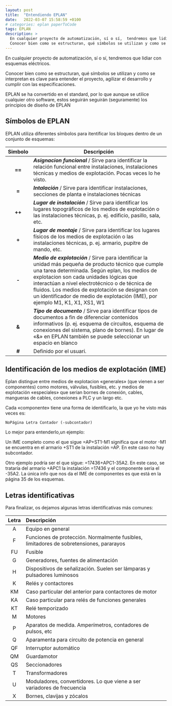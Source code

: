 ```yaml
---
layout: post
title:  "Entendiendo EPLAN"
date:   2022-03-07 15:58:59 +0100
# categories: eplan paperToCode
tags: EPLAN
description: > 
  En cualquier proyecto de automatización, sí o sí,  tendremos que lidiar con esquemas eléctricos. 
  Conocer bien como se estructuran, qué símbolos se utilizan y como se interpretan es clave para entender el proyecto, agilizar el desarrollo y cumplir con las especificaciones.
---
```

En cualquier proyecto de automatización, sí o sí,  tendremos que lidiar con esquemas eléctricos. 

Conocer bien como se estructuran, qué símbolos se utilizan y como se interpretan es clave para entender el proyecto, agilizar el desarrollo y cumplir con las especificaciones.

EPLAN se ha convertido en el standard, por lo que aunque se utilice cualquier otro software, estos seguirán seguirán (seguramente) los principios de diseño de EPLAN

## Símbolos de EPLAN

EPLAN utiliza diferentes símbolos para itentificar los bloques dentro de un conjunto de esquemas:


| Simbolo | Descripción |
| :---: | ----------- |
| **==** | ***Asignacion funcional*** / Sirve para identificar la relación funcional entre instalaciones, instalaciones técnicas y medios de explotación. Pocas veces lo he visto.|
| **=** | ***Intalación*** / Sirve para identificar instalaciones, secciones de planta e instalaciones técnicas |
| **++** | ***Lugar de instalación*** / Sirve para identificar los lugares topográficos de los medios de explotación o las instalaciones técnicas, p. ej. edificio, pasillo, sala, etc.|
| **+** | ***Lugar de montaje*** / Sirve para identificar los lugares físicos de los medios de explotación o las instalaciones técnicas, p. ej. armario, pupitre de mando, etc.|
| **-** | ***Medio de explotación*** / Sirve para identificar la unidad más pequeña de producto técnico que cumple una tarea determinada. Según eplan, los medios de explotacion son cada unidades lógicas que interactúan a nivel electrotécnico o de técnica de fluidos. Los medios de explotación se designan con un identificador de medio de explotación (IME), por ejemplo M1, K1, X1, XS1, W1|
|**&**|***Tipo de documento*** / Sirve para identificar tipos de documentos a fin de diferenciar contenidos informativos (p. ej. esquema de circuitos, esquema de conexiones del sistema, plano de bornes). En lugar de «&» en EPLAN también se puede seleccionar un espacio en blanco|
|**#**| Definido por el usuari.|
  
  
## Identificación de los medios de explotación (IME)

Eplan distingue entre medios de explotacion «generales» (que vienen a ser componentes) como motores, válvulas, fusibles, etc. y medios de explotación «especiales» que serian bornes de conexión, cables, mangueras de cables, conexiones a PLC y un largo etc.

Cada «componente» tiene una forma de identificarlo, la que yo he visto más veces es:

```
NoPágina Letra Contador (-subcontador)
```
Lo mejor para entenderlo,un ejemplo:

Un IME completo como el que sigue =AP+ST1-M1 significa que el motor -M1 se encuentra en el armario +ST1 de la instalación =AP. En este caso no hay subcontador.

Otro ejemplo podría ser el que sigue: =17436+APC1-35A2. En este caso, se trataría del armario +APC1 la instalación =17436 y el componente seria el -35A2. La única info que nos da el IME de componentes es que está en la página 35 de los esquemas.


## Letras identificativas
Para finalizar, os dejamos algunas letras identificativas más comunes:

| Letra | Descripción |
| :---: | :--- |
| A | Equipo en general |
| F |Funciones de protección. Normalmente fusibles, limitadores de sobretensiones, pararayos |
| FU |Fusible |
| G |Generadores, fuentes de alimentación |
| H |Dispositivos de señalización. Suelen ser lámparas y pulsadores luminosos |
| K  |Relés y contactores |
| KM |Caso particular del anterior para contactores de motor |
| KA |Caso particular para relés de funciones generales |
| KT |Relé temporizado |
| M | Motores |
| P |Aparatos de medida. Amperímetros, contadores de pulsos, etc |
| Q |Aparamenta para circuito de potencia en general |
| QF |Interruptor automático |
| QM |Guardamotor |
| QS |Seccionadores |
| T |Transformadores |
| U |Moduladores, convertidores. Lo que viene a ser variadores de frecuencia |
| X |Bornes, clavijas y zócalos |

